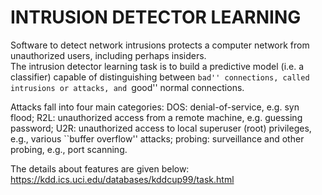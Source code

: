 # INTRUSION DETECTOR LEARNING
Software to detect network intrusions protects a computer network from unauthorized users, including perhaps insiders.  
The intrusion detector learning task is to build a predictive model (i.e. a classifier) capable of distinguishing between ``bad'' connections, called intrusions or attacks, and ``good'' normal connections.

Attacks fall into four main categories:
DOS: denial-of-service, e.g. syn flood;
R2L: unauthorized access from a remote machine, e.g. guessing password;
U2R:  unauthorized access to local superuser (root) privileges, e.g., various ``buffer overflow'' attacks;
probing: surveillance and other probing, e.g., port scanning.

The details about features are given below: 
https://kdd.ics.uci.edu/databases/kddcup99/task.html
